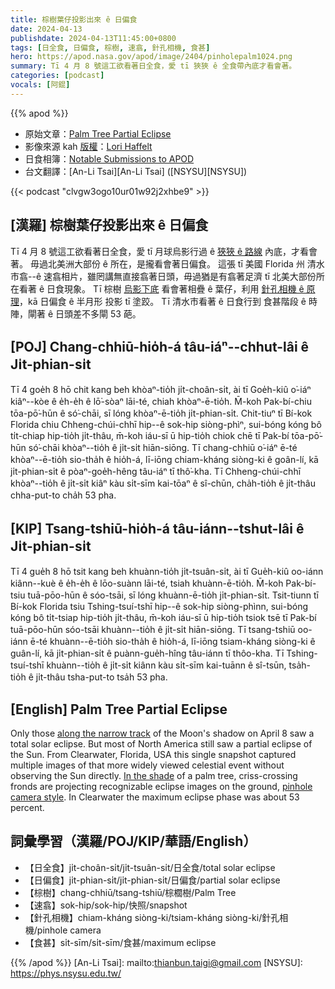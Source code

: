 ```yaml
---
title: 棕樹葉仔投影出來 ê 日偏食
date: 2024-04-13
publishdate: 2024-04-13T11:45:00+0800
tags: [日全食, 日偏食, 棕樹, 速翕, 針孔相機, 食甚]
hero: https://apod.nasa.gov/apod/image/2404/pinholepalm1024.png
summary: Tī 4 月 8 號這工欲看著日全食，愛 tī 狹狹 ê 全食帶內底才看會著。
categories: [podcast]
vocals: [阿錕]
---
```


{{% apod %}}

- 原始文章：[Palm Tree Partial Eclipse](https://apod.nasa.gov/apod/ap240413.html)
- 影像來源 kah [版權][copyright]：[Lori Haffelt](mailto:ljhcnmt@gmail.com)
- 日食相簿：[Notable Submissions to APOD](https://www.facebook.com/media/set/?set=a.410844681644115&type=3)
- 台文翻譯：[An-Li Tsai][An-Li Tsai] ([NSYSU][NSYSU])

{{< podcast "clvgw3ogo10ur01w92j2xhbe9" >}}

## [漢羅] 棕樹葉仔投影出來 ê 日偏食
Tī 4 月 8 號這工欲看著日全食，愛 tī 月球烏影行過 ê [狹狹 ê 路線][along the narrow track] 內底，才看會著。
毋過北美洲大部份 ê 所在，是攏看會著日偏食。
這張 tī 美國 Florida 州 清水市翕--ê 速翕相片，雖罔講無直接翕著日頭，毋過猶是有翕著足濟 tī 北美大部份所在看著 ê 日食現象。
Tī 棕樹 [烏影下底][In the shade] 看會著相疊 ê 葉仔，利用 [針孔相機 ê 原理][pinhole camera style]，kā 日偏食 ê 半月形 投影 tī 塗跤。
Tī 清水市看著 ê 日食行到 食甚階段 ê 時陣，閘著 ê 日頭差不多閘 53 葩。

## [POJ] Chang-chhiū-hio̍h-á tâu-iáⁿ--chhut-lâi ê Ji̍t-phian-si̍t
Tī 4 goe̍h 8 hō chit kang beh khòaⁿ-tio̍h ji̍t-choân-si̍t, ài tī Goe̍h-kiû o͘-iáⁿ kiâⁿ--kòe ê e̍h-e̍h ê lō͘-sòaⁿ lāi-té, chiah khòaⁿ-ē-tio̍h.
M̄-koh Pak-bí-chiu tōa-pō͘-hūn ê só͘-chāi, sī lóng khòaⁿ-ē-tio̍h ji̍t-phian-si̍t.
Chit-tiuⁿ tī Bí-kok Florida chiu Chheng-chúi-chhī hip--ê sok-hip siòng-phìⁿ, sui-bóng kóng bô ti̍t-chiap hip-tio̍h ji̍t-thâu, m̄-koh iáu-sī ū hip-tio̍h chiok chē tī Pak-bí tōa-pō͘-hūn só͘-chāi khòaⁿ--tio̍h ê ji̍t-si̍t hiān-siōng.
Tī chang-chhiū o͘-iáⁿ ē-té khòaⁿ--ē-tio̍h sio-tha̍h ê hio̍h-á, lī-iōng chiam-kháng siòng-ki ê goân-lí, kā ji̍t-phian-si̍t ê pòaⁿ-goe̍h-hêng tâu-iáⁿ tī thô͘-kha.
Tī Chheng-chúi-chhī khòaⁿ--tio̍h ê ji̍t-si̍t kiâⁿ kàu si̍t-sīm kai-tōaⁿ ê sî-chūn, cha̍h-tio̍h ê ji̍t-thâu chha-put-to cha̍h 53 pha.

## [KIP] Tsang-tshiū-hio̍h-á tâu-iánn--tshut-lâi ê Ji̍t-phian-si̍t
Tī 4 gue̍h 8 hō tsit kang beh khuànn-tio̍h ji̍t-tsuân-si̍t, ài tī Gue̍h-kiû oo-iánn kiânn--kuè ê e̍h-e̍h ê lōo-suànn lāi-té, tsiah khuànn-ē-tio̍h.
M̄-koh Pak-bí-tsiu tuā-pōo-hūn ê sóo-tsāi, sī lóng khuànn-ē-tio̍h ji̍t-phian-si̍t.
Tsit-tiunn tī Bí-kok Florida tsiu Tshing-tsuí-tshī hip--ê sok-hip siòng-phìnn, sui-bóng kóng bô ti̍t-tsiap hip-tio̍h ji̍t-thâu, m̄-koh iáu-sī ū hip-tio̍h tsiok tsē tī Pak-bí tuā-pōo-hūn sóo-tsāi khuànn--tio̍h ê ji̍t-si̍t hiān-siōng.
Tī tsang-tshiū oo-iánn ē-té khuànn--ē-tio̍h sio-tha̍h ê hio̍h-á, lī-iōng tsiam-kháng siòng-ki ê guân-lí, kā ji̍t-phian-si̍t ê puànn-gue̍h-hîng tâu-iánn tī thôo-kha.
Tī Tshing-tsuí-tshī khuànn--tio̍h ê ji̍t-si̍t kiânn kàu si̍t-sīm kai-tuānn ê sî-tsūn, tsa̍h-tio̍h ê ji̍t-thâu tsha-put-to tsa̍h 53 pha.

## [English] Palm Tree Partial Eclipse
Only those [along the narrow track][along the narrow track] of the Moon's shadow on April 8 saw a total solar eclipse.
But most of North America still saw a partial eclipse of the Sun.
From Clearwater, Florida, USA this single snapshot captured multiple images of that more widely viewed celestial event without observing the Sun directly.
[In the shade][In the shade] of a palm tree, criss-crossing fronds are projecting recognizable eclipse images on the ground, [pinhole camera style][pinhole camera style].
In Clearwater the maximum eclipse phase was about 53 percent.

## 詞彙學習（漢羅/POJ/KIP/華語/English）
- 【日全食】ji̍t-choân-si̍t/ji̍t-tsuân-si̍t/日全食/total solar eclipse
- 【日偏食】ji̍t-phian-si̍t/ji̍t-phian-si̍t/日偏食/partial solar eclipse
- 【棕樹】chang-chhiū/tsang-tshiū/棕櫚樹/Palm Tree
- 【速翕】sok-hip/sok-hip/快照/snapshot
- 【針孔相機】chiam-kháng siòng-ki/tsiam-kháng siòng-ki/針孔相機/pinhole camera
- 【食甚】si̍t-sīm/si̍t-sīm/食甚/maximum eclipse

{{% /apod %}}
[An-Li Tsai]: mailto:thianbun.taigi@gmail.com
[NSYSU]: https://phys.nsysu.edu.tw/

[copyright]: https://apod.nasa.gov/apod/fap/lib/about_apod.html#srapply
[License]: https://creativecommons.org/licenses/by/3.0/

[along the narrow track]:https://science.nasa.gov/solar-system/skywatching/how-is-the-2024-total-solar-eclipse-different-than-the-2017-eclipse/
[In the shade]:https://apod.nasa.gov/apod/ap231015.html
[pinhole camera style]:https://www.jpl.nasa.gov/edu/learn/project/how-to-make-a-pinhole-camera/
